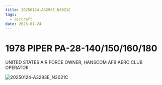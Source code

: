 ```yaml
---
title: 20250124-A3293E_N3021C
tags:
  - aircraft
date: 2025-01-24
---
```


# 1978 PIPER PA-28-140/150/160/180

UNITED STATES AIR FORCE OWNER, HANSCOM AFB AERO CLUB OPERATOR

![20250124-A3293E_N3021C](/aircraft/20250124-A3293E_N3021C.jpg)
